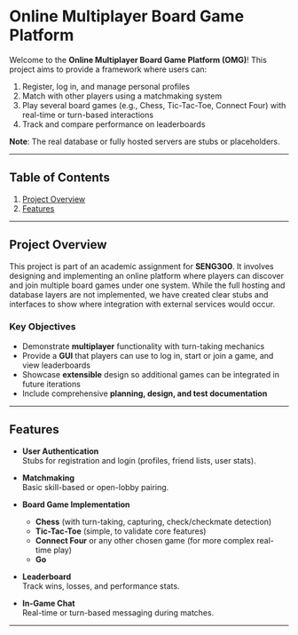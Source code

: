 # Online Multiplayer Board Game Platform

Welcome to the **Online Multiplayer Board Game Platform (OMG)**! This project aims to provide a framework where users can:

1. Register, log in, and manage personal profiles  
2. Match with other players using a matchmaking system  
3. Play several board games (e.g., Chess, Tic-Tac-Toe, Connect Four) with real-time or turn-based interactions  
4. Track and compare performance on leaderboards  

**Note**: The real database or fully hosted servers are stubs or placeholders.

---

## Table of Contents
1. [Project Overview](#project-overview)  
2. [Features](#features)  

---

## Project Overview

This project is part of an academic assignment for **SENG300**. It involves designing and implementing an online platform where players can discover and join multiple board games under one system. While the full hosting and database layers are not implemented, we have created clear stubs and interfaces to show where integration with external services would occur.

### Key Objectives
- Demonstrate **multiplayer** functionality with turn-taking mechanics  
- Provide a **GUI** that players can use to log in, start or join a game, and view leaderboards  
- Showcase **extensible** design so additional games can be integrated in future iterations  
- Include comprehensive **planning, design, and test documentation**  

---

## Features

- **User Authentication**  
  Stubs for registration and login (profiles, friend lists, user stats).  

- **Matchmaking**  
  Basic skill-based or open-lobby pairing.  

- **Board Game Implementation**  
  - **Chess** (with turn-taking, capturing, check/checkmate detection)  
  - **Tic-Tac-Toe** (simple, to validate core features)  
  - **Connect Four** or any other chosen game (for more complex real-time play) 
  - **Go** 

- **Leaderboard**  
  Track wins, losses, and performance stats.

- **In-Game Chat**  
  Real-time or turn-based messaging during matches.  

---